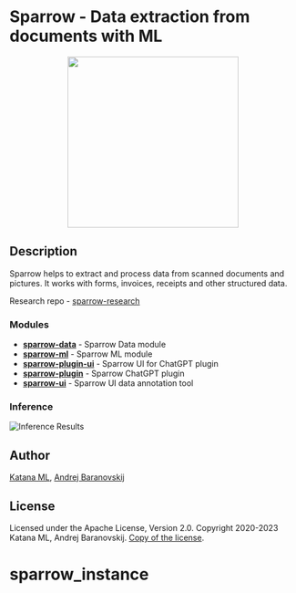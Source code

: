 # Sparrow - Data extraction from documents with ML

<p align="center">
  <img width="300" height="300" src="https://github.com/katanaml/sparrow/blob/main/sparrow-ui/assets/sparrow_logo_1.png">
</p>

## Description

Sparrow helps to extract and process data from scanned documents and pictures. It works with forms, invoices, receipts and other structured data.

Research repo - [sparrow-research](https://github.com/katanaml/sparrow-research)

### Modules

* **[sparrow-data](https://github.com/katanaml/sparrow/tree/main/sparrow-data)** - Sparrow Data module
* **[sparrow-ml](https://github.com/katanaml/sparrow/tree/main/sparrow-ml)** - Sparrow ML module
* **[sparrow-plugin-ui](https://github.com/katanaml/sparrow/tree/main/sparrow-plugin-ui)** - Sparrow UI for ChatGPT plugin
* **[sparrow-plugin](https://github.com/katanaml/sparrow/tree/main/sparrow-plugin)** - Sparrow ChatGPT plugin
* **[sparrow-ui](https://github.com/katanaml/sparrow/tree/main/sparrow-ui)** - Sparrow UI data annotation tool

### Inference

![Inference Results](https://github.com/katanaml/sparrow/blob/main/sparrow-ui/assets/inference_actual.png)

## Author

[Katana ML](https://katanaml.io), [Andrej Baranovskij](https://github.com/abaranovskis-redsamurai)

## License

Licensed under the Apache License, Version 2.0. Copyright 2020-2023 Katana ML, Andrej Baranovskij. [Copy of the license](https://github.com/katanaml/sparrow/blob/main/LICENSE).
# sparrow_instance
